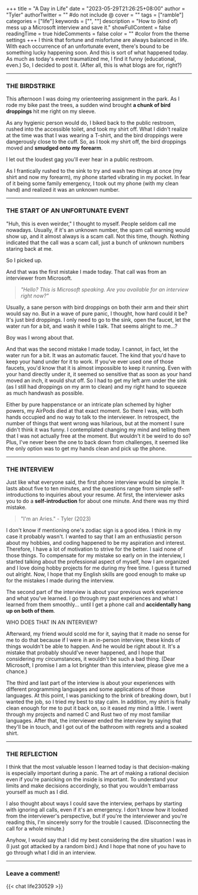 +++
title = "A Day in Life"
date = "2023-05-29T21:26:25+08:00"
author = "Tyler"
authorTwitter = "" #do not include @
cover = ""
tags = ["ramble"]
categories = ["life"]
keywords = ["", ""]
description = "How to (kind of) mess up a Microsoft interview and save it."
showFullContent = false
readingTime = true
hideComments = false
color = "" #color from the theme settings
+++
I think that fortune and misfortune are always balanced in life. With each occurrence of an unfortunate event, there's bound to be something lucky happening soon. And this is sort of what happened today. As much as today's event traumatized me, I find it funny (educational, even.) So, I decided to post it. (After all, this is what blogs are for, right?)

---

### THE BIRDSTRIKE
This afternoon I was doing my orienteering assignment in the park. As I rode my bike past the trees, a sudden wind brought **a chunk of bird droppings** hit me right on my sleeve.

As any hygienic person would do, I biked back to the public restroom, rushed into the accessible toilet, and took my shirt off. What I didn't realize at the time was that I was wearing a T-shirt, and the bird droppings were dangerously close to the cuff. So, as I took my shirt off, the bird droppings moved and **smudged onto my forearm**.

I let out the loudest gag you'll ever hear in a public restroom.

As I frantically rushed to the sink to try and wash two things at once (my shirt and now my forearm), my phone started vibrating in my pocket. In fear of it being some family emergency, I took out my phone (with my clean hand) and realized it was an unknown number.

---

### THE START OF AN UNFORTUNATE EVENT
"Huh, this is even weirder," I thought to myself. People seldom call me nowadays. Usually, if it's an unknown number, the spam call warning would show up, and it almost always is a scam call. Not this time, though. Nothing indicated that the call was a scam call, just a bunch of unknown numbers staring back at me.

So I picked up.

And that was the first mistake I made today. That call was from an interviewer from Microsoft. 

> *"Hello? This is Microsoft speaking. Are you available for an interview right now?"*

Usually, a sane person with bird droppings on both their arm and their shirt would say no. But in a wave of pure panic, I thought, how hard could it be? It's just bird droppings. I only need to go to the sink, open the faucet, let the water run for a bit, and wash it while I talk. That seems alright to me...?

Boy was I wrong about that.

And that was the second mistake I made today. I cannot, in fact, let the water run for a bit. It was an automatic faucet. The kind that you'd have to keep your hand under for it to work. If you've ever used one of those faucets, you'd know that it is almost impossible to keep it running. Even with your hand directly under it, it seemed so sensitive that as soon as your hand moved an inch, it would shut off. So I had to get my left arm under the sink (as I still had droppings on my arm to clean) and my right hand to squeeze as much handwash as possible. 

Either by pure happenstance or an intricate plan schemed by higher powers, my AirPods died at that exact moment. So there I was, with both hands occupied and no way to talk to the interviewer. In retrospect, the number of things that went wrong was hilarious, but at the moment I sure didn't think it was funny. I contemplated changing my mind and telling them that I was not actually free at the moment. But wouldn't it be weird to do so? Plus, I've never been the one to back down from challenges, it seemed like the only option was to get my hands clean and pick up the phone. 

---

### THE INTERVIEW
Just like what everyone said, the first phone interview would be simple. It lasts about five to ten minutes, and the questions range from simple self-introductions to inquiries about your resume. At first, the interviewer asks you to do a **self-introduction** for about one minute. And there was my third mistake.

> "I'm an Aries." - Tyler (2023)

I don't know if mentioning one's zodiac sign is a good idea. I think in my case it probably wasn't. I wanted to say that I am an enthusiastic person about my hobbies, and coding happened to be my aspiration and interest. Therefore, I have a lot of motivation to strive for the better. I said none of those things. To compensate for my mistake so early on in the interview, I started talking about the professional aspect of myself, how I am organized and I love doing hobby projects for me during my free time. I guess it turned out alright. Now, I hope that my English skills are good enough to make up for the mistakes I made during the interview.

The second part of the interview is about your previous work experience and what you've learned. I go through my past experiences and what I learned from them smoothly... until I get a phone call and **accidentally hang up on both of them**. 

WHO DOES THAT IN AN INTERVIEW? 

Afterward, my friend would scold me for it, saying that it made no sense for me to do that because if I were in an in-person interview, these kinds of things wouldn't be able to happen. And he would be right about it. It's a mistake that probably should've never happened, and I hope that considering my circumstances, it wouldn't be such a bad thing. (Dear Microsoft, I promise I am a lot brighter than this interview, please give me a chance.)

The third and last part of the interview is about your experiences with different programming languages and some applications of those languages. At this point, I was panicking to the brink of breaking down, but I wanted the job, so I tried my best to stay calm. In addition, my shirt is finally clean enough for me to put it back on, so it eased my mind a little. I went through my projects and named C and Rust two of my most familiar languages. After that, the interviewer ended the interview by saying that they'll be in touch, and I got out of the bathroom with regrets and a soaked shirt.

---

### THE REFLECTION
I think that the most valuable lesson I learned today is that decision-making is especially important during a panic. The art of making a rational decision even if you're panicking on the inside is important. To understand your limits and make decisions accordingly, so that you wouldn't embarrass yourself as much as I did.

I also thought about ways I could save the interview, perhaps by starting with ignoring all calls, even if it's an emergency. I don't know how it looked from the interviewer's perspective, but if you're the interviewer and you're reading this, I'm sincerely sorry for the trouble I caused. (Disconnecting the call for a whole minute.)

Anyhow, I would say that I did my best considering the dire situation I was in (I just got attacked by a random bird.) And I hope that none of you have to go through what I did in an interview.

---

### Leave a comment!
{{< chat life230529 >}}
